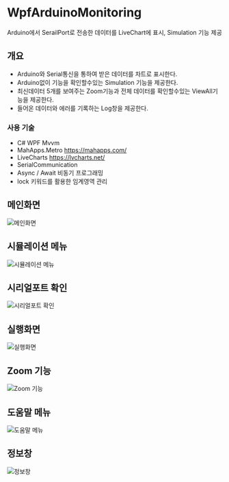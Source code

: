 # WpfArduinoMonitoring
Arduino에서 SerailPort로 전송한 데이터를 LiveChart에 표시, Simulation 기능 제공

## 개요
- Arduino와 Serial통신을 통하여 받은 데이터를 차트로 표시한다.
- Arduino없이 기능을 확인할수있는 Simulation 기능을 제공한다.
- 최신데이터 5개를 보여주는 Zoom기능과 전체 데이터를 확인할수있는 ViewAll기능을 제공한다.
- 들어온 데이터와 에러를 기록하는 Log창을 제공한다.

### 사용 기술
- C# WPF Mvvm
- MahApps.Metro https://mahapps.com/
- LiveCharts https://lvcharts.net/ 
- SerialCommunication
- Async / Await 비동기 프로그래밍
- lock 키워드를 활용한 임계영역 관리

## 메인화면
![메인화면](READMESrc/Main.png)

## 시뮬레이션 메뉴
![시뮬레이션 메뉴](READMESrc/Simulation.png)

## 시리얼포트 확인
![시리얼포트 확인](READMESrc/SerialPortConnect.png)

## 실행화면
![실행화면](READMESrc/SerialDataRecieve.png)

## Zoom 기능
![Zoom 기능](READMESrc/Zoom.png)

## 도움말 메뉴
![도움말 메뉴](READMESrc/InformationMenu.png)

## 정보창
![정보창](READMESrc/InformationWindow.png)
